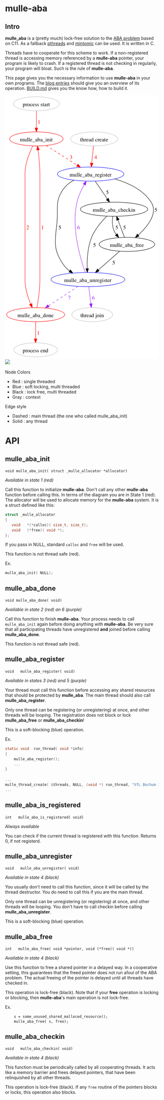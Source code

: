 # mulle-aba

## Intro

**mulle_aba** is a (pretty much) lock-free solution to the [ABA problem](https://en.wikipedia.org/wiki/ABA_problem) 
based on C11. As a fallback [pthreads](https://en.wikipedia.org/wiki/POSIX_Threads)
and [mintomic](https://mintomic.github.io/) can be used. It is written in C.

Threads have to cooperate for this scheme to work. If a non-registered thread is 
accessing memory referenced by a **mulle-aba** pointer, your program is likely 
to crash. If a registered thread is not checking in regularly, your program 
will bloat. Such is the rule of **mulle-aba**.

This page gives you the necessary information to use **mulle-aba** in your own 
programs. The [blog entries](//www.mulle-kybernetik.com/weblog/2015/mulle_aba_release.html) 
should give you an overview of its operation. [BUILD.md](BUILD.md) gives you
the know how, how to build it.

![](dox/process-thread.png)
![](raw/master/dox/process-thread.png)

Node Colors

* Red   : single threaded
* Blue  : soft locking, multi threaded
* Black : lock free, multi threaded
* Gray  : context

Edge style

* Dashed : main thread (the one who called mulle_aba_init)
* Solid  : any thread

# API

## mulle_aba_init

`void mulle_aba_init( struct _mulle_allocator *allocator)`

*Available in state 1 (red)*

Call this function to initialize **mulle-aba**. Don't call any other 
**mulle-aba** function before calling this. In terms of the diagram you are in 
State 1 (red). The allocator will be used to allocate memory for the 
**mulle-aba** system. It is a struct defined like this:

```c
struct _mulle_allocator
{
   void   *(*calloc)( size_t, size_t);
   void   (*free)( void *);
};
```

If you pass in NULL, standard `calloc` and `free` will be used.

This function is not thread safe (red).

Ex.

```c
mulle_aba_init( NULL);
```


## mulle_aba_done

`void mulle_aba_done( void)`

*Available in state 2 (red) an 6 (purple)*

Call this function to finish **mulle-aba**. Your process needs to call 
`mulle_aba_init` again before doing anything with **mulle-aba**. Be very sure 
that all participating threads have unregistered **and** joined before calling 
**mulle_aba_done**.

This function is not thread safe (red).


## mulle_aba_register

`void   mulle_aba_register( void)`

*Available in states 3 (red) and 5 (purple)*

Your thread must call this function before accessing any shared resources that 
should be protected by **mulle_aba**. The main thread should also call  
**mulle_aba_register**.

Only one thread can be registering (or unregistering) at once, and other threads 
will be looping. The registration does not block or lock **mulle_aba_free** 
or **mulle_aba_checkin**!

This is a soft-blocking (blue) operation.

Ex.

```c
static void  run_thread( void *info)
{
    mulle_aba_register();
    ...
}

...
mulle_thread_create( &threads, NULL, (void *) run_thread, "VfL Bochum 1848");
...
```


## mulle_aba_is_registered

`int   mulle_aba_is_registered( void)`

*Always available*

You can check if the current thread is registered with this function.
Returns 0, if not registerd.



## mulle_aba_unregister

`void   mulle_aba_unregister( void)`

*Available in state 4 (black)*

You usually don't need to call this function, since it will be called by the 
thread destructor. You do need to call this if you are the main thread.

Only one thread can be unregistering (or registering) at once, and other threads 
will be looping. You don't have to call checkin before calling 
**mulle_aba_unregister**.

This is a soft-blocking (blue) operation. 


## mulle_aba_free

`int   mulle_aba_free( void *pointer, void (*free)( void *))`

*Available in state 4 (black)*

Use this function to free a shared pointer in a delayed way. In a cooperative 
setting, this guarantees that the freed pointer does not run afoul of the ABA 
problem. The actual freeing of the pointer is delayed until all threads have 
checked in.

This operation is lock-free (black). Note that if your **free** operation is 
locking or blocking, then **mulle-aba**'s main operation is not lock-free.

Ex.

```
    s = some_unused_shared_malloced_resource();
    mulle_aba_free( s, free);
```



## mulle_aba_checkin

`void   mulle_aba_checkin( void)`

*Available in state 4 (black)*

This function must be periodically called by all cooperating threads. It acts 
like a memory barrier and frees delayed pointers, that have been relinquished 
by all other threads.

This operation is lock-free (black). If any `free` routine of the pointers 
blocks or locks, this operation also blocks.

